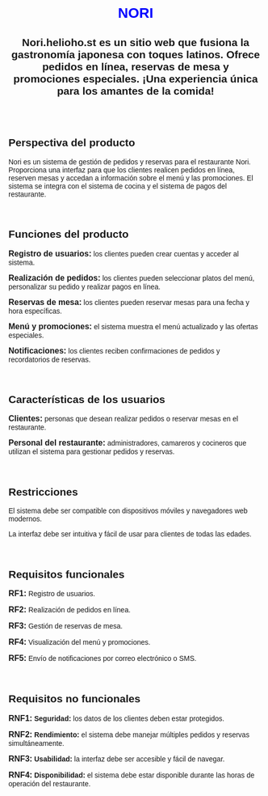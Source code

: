 <body style="font-family: 'Gill Sans', 'Gill Sans MT', Calibri, 'Trebuchet MS', sans-serif; padding: 2vh 15vw;">
<h1 style="color:blue; text-align: center;">NORI</h1>
<h2 style="text-align: center;" >Nori.helioho.st es un sitio web que fusiona la gastronomía japonesa con toques latinos. Ofrece pedidos en línea, reservas de mesa y promociones especiales. ¡Una experiencia única para los amantes de la comida!</h2>
</br>
</br>
<h2>Perspectiva del producto</h2>
<p>Nori es un sistema de gestión de pedidos y reservas para el restaurante Nori. Proporciona una interfaz para que los clientes realicen pedidos en línea, reserven mesas y accedan a información sobre el menú y las promociones.
El sistema se integra con el sistema de cocina y el sistema de pagos del restaurante.</p>
</br>
<h2>Funciones del producto</h2>
<p><b style="font-size: medium;" >Registro de usuarios:</b> los clientes pueden crear cuentas y acceder al sistema.</p>
<p><b style="font-size: medium;" >Realización de pedidos:</b> los clientes pueden seleccionar platos del menú, personalizar su pedido y realizar pagos en línea.</p>
<p><b style="font-size: medium;" >Reservas de mesa:</b> los clientes pueden reservar mesas para una fecha y hora específicas.</p>
<p><b style="font-size: medium;" >Menú y promociones:</b> el sistema muestra el menú actualizado y las ofertas especiales.</p>
<p><b style="font-size: medium;" >Notificaciones:</b> los clientes reciben confirmaciones de pedidos y recordatorios de reservas.</p>
</br>
<h2>Características de los usuarios</h2>
<p><b style="font-size: medium;" >Clientes:</b> personas que desean realizar pedidos o reservar mesas en el restaurante.</p>
<p><b style="font-size: medium;" >Personal del restaurante:</b> administradores, camareros y cocineros que utilizan el sistema para gestionar pedidos y reservas.</p>
</br>
<h2>Restricciones</h2>
<p>El sistema debe ser compatible con dispositivos móviles y navegadores web modernos.</p>
<p>La interfaz debe ser intuitiva y fácil de usar para clientes de todas las edades.</p>
</br>
<h2>Requisitos funcionales</h2>
<p><b style="font-size: medium;" >RF1:</b> Registro de usuarios.</p>
<p><b style="font-size: medium;" >RF2:</b> Realización de pedidos en línea.</p>
<p><b style="font-size: medium;" >RF3:</b> Gestión de reservas de mesa.</p>
<p><b style="font-size: medium;" >RF4:</b> Visualización del menú y promociones.</p>
<p><b style="font-size: medium;" >RF5:</b> Envío de notificaciones por correo electrónico o SMS.</p>
</br>
<h2>Requisitos no funcionales</h2>
<p><b style="font-size: medium;" >RNF1:</b> <b>Seguridad:</b> los datos de los clientes deben estar protegidos.
<p><b style="font-size: medium;" >RNF2:</b> <b>Rendimiento:</b> el sistema debe manejar múltiples pedidos y reservas simultáneamente.
<p><b style="font-size: medium;" >RNF3:</b> <b>Usabilidad:</b> la interfaz debe ser accesible y fácil de navegar.
<p><b style="font-size: medium;" >RNF4:</b> <b>Disponibilidad:</b> el sistema debe estar disponible durante las horas de operación del restaurante.
</body>
</html>
